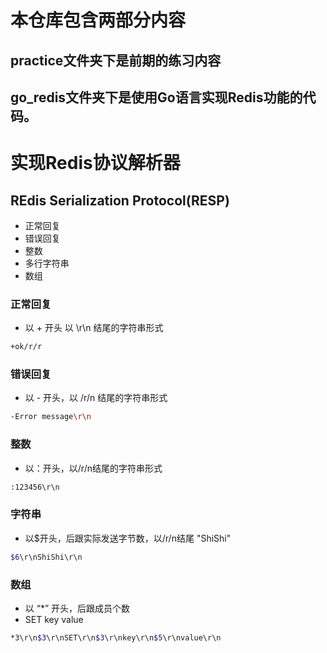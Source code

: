 # 本仓库包含两部分内容
## practice文件夹下是前期的练习内容
## go_redis文件夹下是使用Go语言实现Redis功能的代码。

# 实现Redis协议解析器
## REdis Serialization Protocol(RESP)
* 正常回复
* 错误回复
* 整数
* 多行字符串
* 数组
### 正常回复
* 以 + 开头 以 \r\n 结尾的字符串形式
```bash
+ok/r/r
```
### 错误回复
* 以 - 开头，以 /r/n 结尾的字符串形式
```bash
-Error message\r\n
```
### 整数
* 以：开头，以/r/n结尾的字符串形式
```bash
:123456\r\n
```
### 字符串
* 以$开头，后跟实际发送字节数，以/r/n结尾
  "ShiShi"
```bash
$6\r\nShiShi\r\n
```
### 数组
* 以 “*” 开头，后跟成员个数
* SET key value
```bash
*3\r\n$3\r\nSET\r\n$3\r\nkey\r\n$5\r\nvalue\r\n 
```